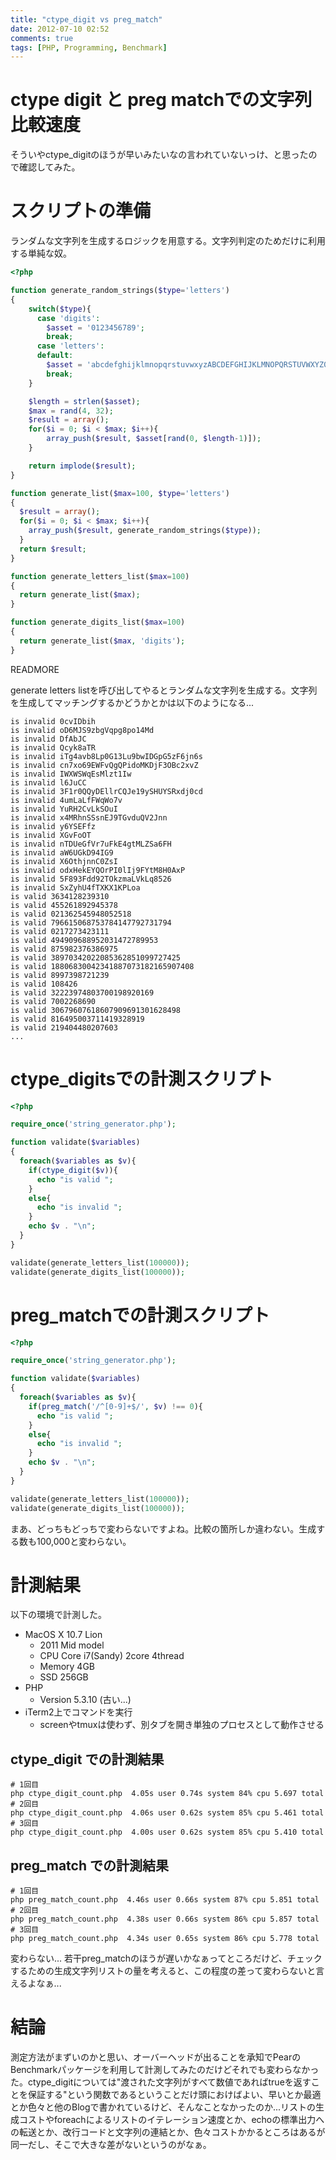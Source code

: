 ```yaml
---
title: "ctype_digit vs preg_match"
date: 2012-07-10 02:52
comments: true
tags: [PHP, Programming, Benchmark] 
---
```


# ctype digit と preg matchでの文字列比較速度
  そういやctype_digitのほうが早いみたいなの言われていないっけ、と思ったので確認してみた。

# スクリプトの準備

ランダムな文字列を生成するロジックを用意する。文字列判定のためだけに利用する単純な奴。

```php
<?php

function generate_random_strings($type='letters')
{
    switch($type){
      case 'digits':
        $asset = '0123456789';
        break;
      case 'letters':
      default:
        $asset = 'abcdefghijklmnopqrstuvwxyzABCDEFGHIJKLMNOPQRSTUVWXYZ0123456789';
        break;
    }

    $length = strlen($asset);
    $max = rand(4, 32);
    $result = array();
    for($i = 0; $i < $max; $i++){
        array_push($result, $asset[rand(0, $length-1)]); 
    }

    return implode($result);
}

function generate_list($max=100, $type='letters')
{
  $result = array();
  for($i = 0; $i < $max; $i++){
    array_push($result, generate_random_strings($type));
  }
  return $result;
}

function generate_letters_list($max=100)
{
  return generate_list($max);
}

function generate_digits_list($max=100)
{
  return generate_list($max, 'digits');
}
```

READMORE

generate letters listを呼び出してやるとランダムな文字列を生成する。文字列を生成してマッチングするかどうかとかは以下のようになる...

```plain:stdout
is invalid 0cvIDbih
is invalid oD6MJS9zbgVqpg8po14Md
is invalid DfAbJC
is invalid Qcyk8aTR
is invalid iTg4avb8Lp0G13Lu9bwIDGpG5zF6jn6s
is invalid cn7xo69EWFvQgQPidoMKDjF3OBc2xvZ
is invalid IWXWSWqEsMlzt1Iw
is invalid l6JuCC
is invalid 3F1r0QQyDEllrCQJe19ySHUYSRxdj0cd
is invalid 4umLaLfFWqWo7v
is invalid YuRH2CvLkSOuI
is invalid x4MRhnSSsnEJ9TGvduQV2Jnn
is invalid y6YSEFfz
is invalid XGvFoOT
is invalid nTDUeGfVr7uFkE4gtMLZSa6FH
is invalid aW6UGkD94IG9
is invalid X6OthjnnC0ZsI
is invalid odxHekEYQOrPI0lIj9FYtM8H0AxP
is invalid 5F893Fdd92TOkzmaLVkLq8526
is invalid SxZyhU4fTXKX1KPLoa
is valid 3634128239310
is valid 455261892945378
is valid 021362545948052518
is valid 796615068753784147792731794
is valid 0217273423111
is valid 494909688952031472789953
is valid 875982376386975
is valid 38970342022085362851099727425
is valid 18806830042341887073182165907408
is valid 8997398721239
is valid 108426
is valid 32223974803700198920169
is valid 7002268690
is valid 30679607618607909691301628498
is valid 816495003711419328919
is valid 219404480207603
...
```

<!-- more -->

# ctype_digitsでの計測スクリプト

```php
<?php

require_once('string_generator.php');

function validate($variables)
{
  foreach($variables as $v){
    if(ctype_digit($v)){
      echo "is valid ";
    }
    else{
      echo "is invalid ";
    }
    echo $v . "\n";
  }
}

validate(generate_letters_list(100000));
validate(generate_digits_list(100000));
```

# preg_matchでの計測スクリプト

```php
<?php

require_once('string_generator.php');

function validate($variables)
{
  foreach($variables as $v){
    if(preg_match('/^[0-9]+$/', $v) !== 0){
      echo "is valid ";
    }
    else{
      echo "is invalid ";
    }
    echo $v . "\n";
  }
}

validate(generate_letters_list(100000));
validate(generate_digits_list(100000));
```

まあ、どっちもどっちで変わらないですよね。比較の箇所しか違わない。生成する数も100,000と変わらない。

# 計測結果
以下の環境で計測した。

- MacOS X 10.7 Lion
    - 2011 Mid model
    - CPU Core i7(Sandy) 2core 4thread
    - Memory 4GB
    - SSD 256GB
- PHP
    - Version 5.3.10 (古い...)
- iTerm2上でコマンドを実行
    - screenやtmuxは使わず、別タブを開き単独のプロセスとして動作させる     

## ctype_digit での計測結果

```plain
# 1回目
php ctype_digit_count.php  4.05s user 0.74s system 84% cpu 5.697 total
# 2回目
php ctype_digit_count.php  4.06s user 0.62s system 85% cpu 5.461 total
# 3回目
php ctype_digit_count.php  4.00s user 0.62s system 85% cpu 5.410 total
```

## preg_match での計測結果

```plain
# 1回目
php preg_match_count.php  4.46s user 0.66s system 87% cpu 5.851 total
# 2回目
php preg_match_count.php  4.38s user 0.66s system 86% cpu 5.857 total
# 3回目
php preg_match_count.php  4.34s user 0.65s system 86% cpu 5.778 total
```

変わらない... 若干preg_matchのほうが遅いかなぁってところだけど、チェックするための生成文字列リストの量を考えると、この程度の差って変わらないと言えるよなぁ...

# 結論
  測定方法がまずいのかと思い、オーバーヘッドが出ることを承知でPearのBenchmarkパッケージを利用して計測してみたのだけどそれでも変わらなかった。ctype_digitについては"渡された文字列がすべて数値であればtrueを返すことを保証する"という関数であるということだけ頭におけばよい、早いとか最適とか色々と他のBlogで書かれているけど、そんなことなかったのか...リストの生成コストやforeachによるリストのイテレーション速度とか、echoの標準出力への転送とか、改行コードと文字列の連結とか、色々コストかかるところはあるが同一だし、そこで大きな差がないというのがなぁ。
